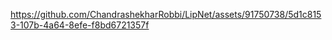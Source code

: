 


https://github.com/ChandrashekharRobbi/LipNet/assets/91750738/5d1c8153-107b-4a64-8efe-f8bd6721357f

